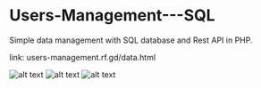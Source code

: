 # Users-Management---SQL

Simple data management with SQL database and Rest API in PHP.

link: users-management.rf.gd/data.html

![alt text](https://github.com/manorhagage/Users-Management---SQL/blob/main/screenshots/login.png)
![alt text](https://github.com/manorhagage/Users-Management---SQL/blob/main/screenshots/register.png)
![alt text](https://github.com/manorhagage/Users-Management---SQL/blob/main/screenshots/data.png)